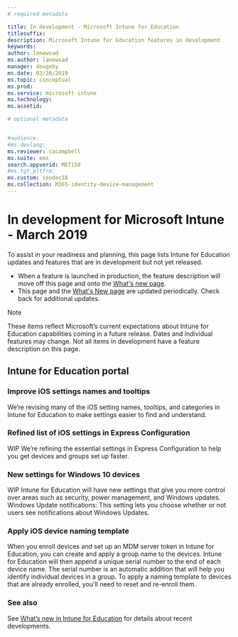 ```yaml
---
# required metadata

title: In development - Microsoft Intune for Education
titlesuffix: 
description: Microsoft Intune for Education features in development
keywords:
author: lenewsad  
ms.author: lanewsad   
manager: dougeby
ms.date: 03/28/2019
ms.topic: conceptual
ms.prod:
ms.service: microsoft-intune
ms.technology:
ms.assetid: 

# optional metadata


#audience:
#ms.devlang:
ms.reviewer: cacampbell
ms.suite: ems
search.appverid: MET150
#ms.tgt_pltfrm:
ms.custom: seodec18
ms.collection: M365-identity-device-management
---
```


# In development for Microsoft Intune - March 2019

To assist in your readiness and planning, this page lists Intune for Education updates and features that are in development but not yet released. 

- When a feature is launched in production, the feature description will move off this page and onto the [What's new page](whats-new-in-edu.md).
- This page and the [What's New page](whats-new-in-edu.md) are updated periodically. Check back for additional updates.  

> [!Note]
> These items reflect Microsoft’s current expectations about Intune for Education capabilities coming in a future release. Dates and individual features may change. Not all items in development have a feature description on this page.  


<!--
## What's coming to Intune for Education portal  
## Notices
-->
 
## Intune for Education portal


<!-- 1904 start-->

### Improve iOS settings names and tooltips  
We’re revising many of the iOS setting names, tooltips, and categories in Intune for Education to make settings easier to find and understand. 

### Refined list of iOS settings in Express Configuration   
WIP We’re refining the essential settings in Express Configuration to help you get devices and groups set up faster. 

###  New settings for Windows 10 devices 
WIP Intune for Education will have new settings that give you more control over areas such as security, power management, and Windows updates. Windows Update notifications: This setting lets you choose whether or not users see notifications about Windows Updates.

### Apply iOS device naming template  
When you enroll devices and set up an MDM server token in Intune for Education, you can create and apply a group name to the devices. Intune for Education will then append a unique serial number to the end of each device name. The serial number is an automatic addition that will help you identify individual devices in a group. To apply a naming template to devices that are already enrolled, you'll need to reset and re-enroll them.  

### See also
See [What’s new in Intune for Education](whats-new-in-edu.md) for details about recent developments.
